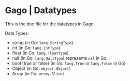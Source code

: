 # Gago | Datatypes

This is the doc file for the datatypes in Gago

Data Types:

- string (in Go: `lang.StringType`)
- int (in Go: `lang.IntType`)
- float (in Go: `lang.FloatType`)
- null (in Go: `lang.NullType`) represents `nil` in Go.
- bool (true or false) (in Go: `lang.True` or `lang.False` in Go)
- Object (in Go: `object.Object`)
- Array (in Go: `array.Slice`)
